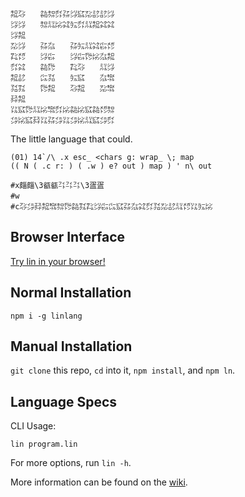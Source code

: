 ```
㌕㌂　　㌚㌗㌽㌲㌡㌮㍇㍈㍈㌡
㌡㌡　　㌗㍊㍖㌶㍔㌽㍊㌕㌶㌶
㌡㌕　　　　　　　　　　　　
㍇㌡　　㌲㌴　　㌲㍔㍊㌶㌫㍌
㌠㍌　　㌡㌫　　㌡㌫㌙㍖㌴㌕
㌽㌶　　㌚㌙　　㌠㌂　　㍊㌡
㌕㍈　　㌭㍃　　㍔㌮　　㌴㌖
㍃㌟　　㌙㌕　　㌂㌕　　㍇㌖
㌇㌕　　　　　　　　　　　　
㍑㌮㌙㍊㍖㌖㌽㍖㌚㍖㌮㌚㍌㌗
㌄㍖㌮㌇㍑㌲㌄㍑㌄㍖㍊㌮㌄㌽
```

The little language that could.

```
(01) 14`/\ .x esc_ <chars g: wrap_ \; map
(( N ( .c r: ) ( .w ) e? out ) map ) ' n\ out

#x㿳㿳\3㼳㼳㌳㌳㌳\3㿿㿿
#w　
#c㌂㌄㌇㌕㌖㌗㌙㌚㌟㌠㌡㌫㌭㌮㌲㌴㌶㌽㍃㍇㍈㍊㍌㍑㍔㍖
```

## Browser Interface

[Try lin in your browser!](https://replit.com/@molarmanful/try-lin)

## Normal Installation

    npm i -g linlang

## Manual Installation

`git clone` this repo, `cd` into it, `npm install`, and `npm ln`.

## Language Specs

CLI Usage:

    lin program.lin

For more options, run `lin -h`.

More information can be found on the [wiki](https://github.com/molarmanful/lin/wiki).
